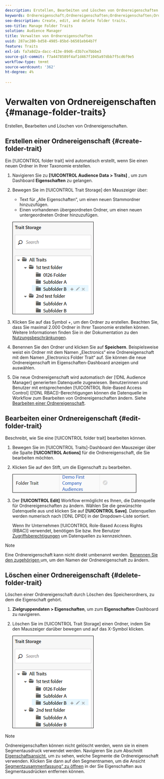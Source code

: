 ```yaml
---
description: Erstellen, Bearbeiten und Löschen von Ordnereigenschaften.
keywords: Ordnereigenschaft;Ordnereigenschaften;Ordnereigenschaften;Ordnereigenschaft
seo-description: Create, edit, and delete folder traits.
seo-title: Manage Folder Traits
solution: Audience Manager
title: Verwalten von Ordnereigenschaften
uuid: 287ac280-bd58-4985-85bd-b6501eb64b7f
feature: Traits
exl-id: fa7a8d2a-dacc-413e-89d6-d3b7ce7bbbe3
source-git-commit: f7a4478589f4af1d467f1045a97dbb7f5cd6f9e5
workflow-type: tm+mt
source-wordcount: '362'
ht-degree: 4%

---
```


# Verwalten von Ordnereigenschaften {#manage-folder-traits}

Erstellen, Bearbeiten und Löschen von Ordnereigenschaften.

## Erstellen einer Ordnereigenschaft {#create-folder-trait}

Ein [!UICONTROL folder trait] wird automatisch erstellt, wenn Sie einen neuen Ordner in Ihrer Taxonomie erstellen.

<!-- create-folder-trait.xml -->

1. Navigieren Sie zu **[!UICONTROL Audience Data > Traits]** , um zum Dashboard **Eigenschaften** zu gelangen.
1. Bewegen Sie im [!UICONTROL Trait Storage] den Mauszeiger über:

   * Text für „Alle Eigenschaften“, um einen neuen Stammordner hinzuzufügen.
   * Einen vorhandenen übergeordneten Ordner, um einen neuen untergeordneten Ordner hinzuzufügen.

   ![](assets/folder_traits_create.PNG)

1. Klicken Sie auf das Symbol +, um den Ordner zu erstellen. Beachten Sie, dass Sie maximal 2.000 Ordner in Ihrer Taxonomie erstellen können. Weitere Informationen finden Sie in der Dokumentation zu den [Nutzungsbeschränkungen](../../features/administration/usage-limits.md).
1. Benennen Sie den Ordner und klicken Sie auf **Speichern**. Beispielsweise weist ein Ordner mit dem Namen „Electronics“ eine Ordnereigenschaft mit dem Namen „Electronics Folder Trait“ auf. Sie können die neue Ordnereigenschaft im Eigenschaften-Dashboard anzeigen und auswählen.
1. Die neue Ordnereigenschaft wird automatisch der [!DNL Audience Manager] generierten Datenquelle zugewiesen. Benutzerinnen und Benutzer mit entsprechenden [!UICONTROL Role-Based Access Control] ([!DNL RBAC])-Berechtigungen können die Datenquelle im Workflow zum Bearbeiten von Ordnereigenschaften ändern. Siehe [Bearbeiten einer Ordnereigenschaft](../../features/traits/manage-folder-traits.md#edit-folder-trait).

## Bearbeiten einer Ordnereigenschaft {#edit-folder-trait}

Beschreibt, wie Sie eine [!UICONTROL folder trait] bearbeiten können.

<!-- edit-folder-trait.xml -->

1. Bewegen Sie im [!UICONTROL Traits]-Dashboard den Mauszeiger über die Spalte **[!UICONTROL Actions]** für die Ordnereigenschaft, die Sie bearbeiten möchten.
1. Klicken Sie auf den Stift, um die Eigenschaft zu bearbeiten.

   ![](assets/folder_traits_edit_border.png)

1. Der **[!UICONTROL Edit]** Workflow ermöglicht es Ihnen, die Datenquelle für Ordnereigenschaften zu ändern. Wählen Sie die gewünschte Datenquelle aus und klicken Sie auf **[!UICONTROL Save]**. Datenquellen werden numerisch nach [!DNL DPID] in der Dropdown-Liste sortiert.

   Wenn Ihr Unternehmen [!UICONTROL Role-Based Access Rights (RBAC)] verwendet, benötigen Sie bzw. Ihre Benutzer [Zugriffsberechtigungen](../../features/traits/about-folder-traits.md#role-based-access-controls) um Datenquellen zu kennzeichnen.

>[!NOTE]
>
>Eine Ordnereigenschaft kann nicht direkt umbenannt werden. [Benennen Sie den zugehörigen ](../../features/traits/trait-storage.md#rename-delete-trait-storage-folder) um, um den Namen der Ordnereigenschaft zu ändern.

## Löschen einer Ordnereigenschaft {#delete-folder-trait}

Löschen einer Ordnereigenschaft durch Löschen des Speicherordners, zu dem die Eigenschaft gehört.

<!-- delete-folder-trait.xml -->

1. **Zielgruppendaten > Eigenschaften**, um zum **Eigenschaften**-Dashboard zu navigieren.
1. Löschen Sie im [!UICONTROL Trait Storage] einen Ordner, indem Sie den Mauszeiger darüber bewegen und auf das X-Symbol klicken.

   ![Schrittergebnis](assets/folder_traits_create.PNG)

>[!NOTE]
>
>Ordnereigenschaften können nicht gelöscht werden, wenn sie in einem Segmentausdruck verwendet werden. Navigieren Sie zum Abschnitt [Eigenschaftsansicht](../../features/traits/trait-details-page.md), um zu sehen, welche Segmente die Ordnereigenschaft verwenden. Klicken Sie dann auf den Segmentnamen, um die Ansicht [Segmentzusammenfassung“ zu öffnen](../../features/segments/segment-summary-view.md) in der Sie Eigenschaften aus Segmentausdrücken entfernen können.
